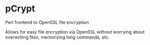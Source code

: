 # pCrypt
Perl frontend to OpenSSL file encryption

Allows for easy file encryption via OpenSSL without worrying about overwriting files, memorizing long commands, etc.
